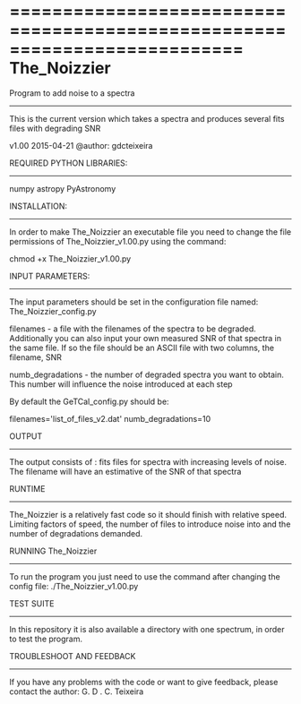 ==========================================================================
The_Noizzier
==========================================================================
Program to add noise to a spectra
_________________________________

This is the current version which takes a spectra and produces
several fits files with degrading SNR

v1.00 2015-04-21
@author: gdcteixeira


REQUIRED PYTHON LIBRARIES:
_________________________________
numpy
astropy
PyAstronomy


INSTALLATION:
_________________________________
In order to make The_Noizzier an executable file you need to change the 
file permissions of The_Noizzier_v1.00.py using the command:

chmod +x The_Noizzier_v1.00.py


INPUT PARAMETERS:
_________________________________
The input parameters should be set in the configuration file named:
The_Noizzier_config.py

filenames - a file with the filenames of the spectra to be degraded. 
Additionally you can also input your own measured SNR of that spectra
in the same file. If so the file should be an ASCII file with two columns,
the filename, SNR

numb_degradations - the number of degraded spectra you want to obtain. This
number will influence the noise introduced at each step

By default the GeTCal_config.py should be:

filenames='list_of_files_v2.dat'
numb_degradations=10


OUTPUT
_________________________________
The output consists of :
fits files for spectra with increasing levels of noise. The filename will
have an estimative of the SNR of that spectra


RUNTIME
_________________________________
The_Noizzier is a relatively fast code so it should finish with relative
speed. Limiting factors of speed, the number of files to introduce noise
into and the number of degradations demanded.


RUNNING The_Noizzier
_________________________________
To run the program you just need to use the command after changing the 
config file:
./The_Noizzier_v1.00.py


TEST SUITE
_________________________________
In this repository it is also available a directory with one spectrum,
in order to test the program.


TROUBLESHOOT AND FEEDBACK
_________________________________
If you have any problems with the code or want to give feedback, please contact the author: G. D . C. Teixeira

